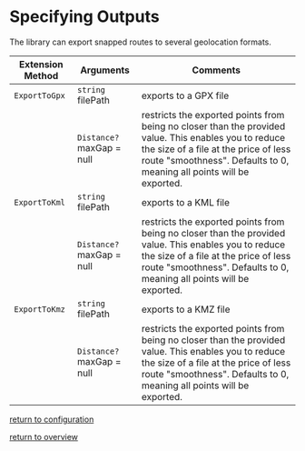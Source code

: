 # Specifying Outputs

The library can export snapped routes to several geolocation formats.

|Extension Method|Arguments|Comments|
|----------------|---------|--------|
|`ExportToGpx`|`string` filePath|exports to a GPX file|
||`Distance?` maxGap = null|restricts the exported points from being no closer than the provided value. This enables you to reduce the size of a file at the price of less route "smoothness". Defaults to 0, meaning all points will be exported.|
|`ExportToKml`|`string` filePath|exports to a KML file|
||`Distance?` maxGap = null|restricts the exported points from being no closer than the provided value. This enables you to reduce the size of a file at the price of less route "smoothness". Defaults to 0, meaning all points will be exported.|
|`ExportToKmz`|`string` filePath|exports to a KMZ file|
||`Distance?` maxGap = null|restricts the exported points from being no closer than the provided value. This enables you to reduce the size of a file at the price of less route "smoothness". Defaults to 0, meaning all points will be exported.|

[return to configuration](overview.md#configuration-via-extension-methods)

[return to overview](overview.md#j4jsoftwareRouteSnapperLib-overview)

